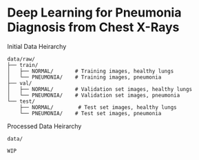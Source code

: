 # Deep Learning for Pneumonia Diagnosis from Chest X-Rays

Initial Data Heirarchy
```
data/raw/
├── train/
│   ├── NORMAL/       # Training images, healthy lungs
│   └── PNEUMONIA/    # Training images, pneumonia
├── val/
│   ├── NORMAL/       # Validation set images, healthy lungs
│   └── PNEUMONIA/    # Validation set images, pneumonia
└── test/
    ├── NORMAL/        # Test set images, healthy lungs
    └── PNEUMONIA/    # Test set images, pneumonia
```
Processed Data Heirarchy
```
data/

WIP
```